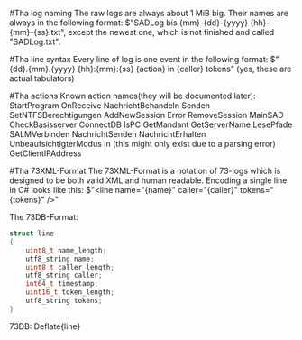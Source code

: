 #Tha log naming
The raw logs are always about 1 MiB big.
Their names are always in the following format:
$"SADLog bis {mm}-{dd}-{yyyy} {hh}-{mm}-{ss}.txt",
except the newest one, which is not finished and called "SADLog.txt".

#Tha line syntax
Every line of log is one event in the following format:
$"{dd}.{mm}.{yyyy}	{hh}:{mm}:{ss}	{action} in {caller}	tokens"
(yes, these are actual tabulators)

#Tha actions
Known action names(they will be documented later):
StartProgram
OnReceive
NachrichtBehandeln
Senden
SetNTFSBerechtigungen
AddNewSession
Error
RemoveSession
MainSAD
CheckBasisserver
ConnectDB
IsPC
GetMandant
GetServerName
LesePfade
SALMVerbinden
NachrichtSenden
NachrichtErhalten
UnbeaufsichtigterModus
In (this might only exist due to a parsing error)
GetClientIPAddress

#Tha 73XML-Format
The 73XML-Format is a notation of 73-logs which is designed to be both valid XML and human readable.
Encoding a single line in C# looks like this:
    $"<sad><line name=\"{name}\" caller=\"{caller}\" tokens=\"{tokens}\" /></sad>"

The 73DB-Format:
```cpp
struct line
{
	uint8_t name_length;
	utf8_string name;
	uint8_t caller_length;
	utf8_string caller;
	int64_t timestamp;
	uint16_t token_length;
	utf8_string tokens;
}
```
73DB: Deflate{line}

